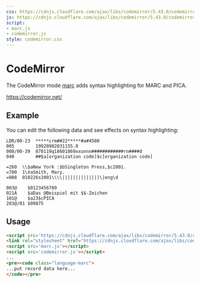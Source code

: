 ```yaml
---
css: https://cdnjs.cloudflare.com/ajax/libs/codemirror/5.43.0/codemirror.min.css
js: https://cdnjs.cloudflare.com/ajax/libs/codemirror/5.43.0/codemirror.min.js
script:
- marc.js
- codemirror.js
style: codemirror.css
---
```


# CodeMirror

The CodeMirror mode [marc](marc.js) adds syntax highlighting for MARC and PICA.

<https://codemirror.net/>

## Example

You can edit the following data and see effects on syntax highlighting:

~~~marc
LDR/00-23  *****crm##22*****#a#4500
005        19920902031155.0
008/00-39  870119q18601869xxunnn############rn####d
040	       ##$a[organization code]$c[organization code]

=260  \\$aNew York :$bSingleton Press,$c2001.
=700  1\‡aSmith, Mary.
=008  010226s2001\\\\||||||||||||||\|eng\d

003@    $0123456789
021A    $aDas @Beispiel mit $$-Zeichen
101@    $a23$cPICA
203@/01 $09875
~~~

## Usage

~~~html
<script src='https://cdnjs.cloudflare.com/ajax/libs/codemirror/5.43.0/codemirror.min.js'></script>
<link rel="stylesheet" href="https://cdnjs.cloudflare.com/ajax/libs/codemirror/5.43.0/codemirror.min.css">
<script src='marc.js'></script>
<script src='codemirror.js'></script>
...
<pre><code class="language-marc">
...put record data here...
</code></pre>
~~~
